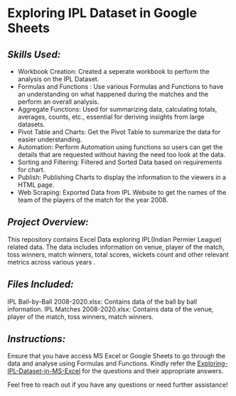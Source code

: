 # **Exploring IPL Dataset in Google Sheets**

## *Skills Used:*

* Workbook Creation: Created a seperate workbook to perform the analysis on the IPL Dataset.
* Formulas and Functions : Use various Formulas and Functions to have an understanding on what happened during the matches and the perform an overall analysis.
* Aggregate Functions: Used for summarizing data, calculating totals, averages, counts, etc., essential for deriving insights from large datasets. 
* Pivot Table and Charts: Get the Pivot Table to summarize the data for easier understanding.
* Automation: Perform Automation using functions so users can get the details that are requested without having the need too look at the data.
* Sorting and Filtering: Filtered and Sorted Data based on requirements for chart.
* Publish: Publishing Charts to display the information to the viewers in a HTML page.
* Web Scraping: Exported Data from IPL Website to get the names of the team of the players of the match for the year 2008.


## *Project Overview:*

This repository contains Excel Data exploring IPL(Indian Permier League) related data. The data includes information on venue, player of the match, toss winners, match winners, total scores, wickets count and other relevant metrics across various years .

## *Files Included:*

IPL Ball-by-Ball 2008-2020.xlsx: Contains data of the ball by ball information.
IPL Matches 2008-2020.xlsx: Contains data of the venue, player of the match, toss winners, match winners.

## *Instructions:*

Ensure that you have access MS Excel or Google Sheets to go through the data and analyse using Formulas and Functions.
Kindly refer the <a href="https://karthik-raghavan.github.io/Exploring-IPL-Dataset-in-Google-Sheets/">Exploring-IPL-Dataset-in-MS-Excel</a> for the questions and their appropriate answers.


Feel free to reach out if you have any questions or need further assistance!
